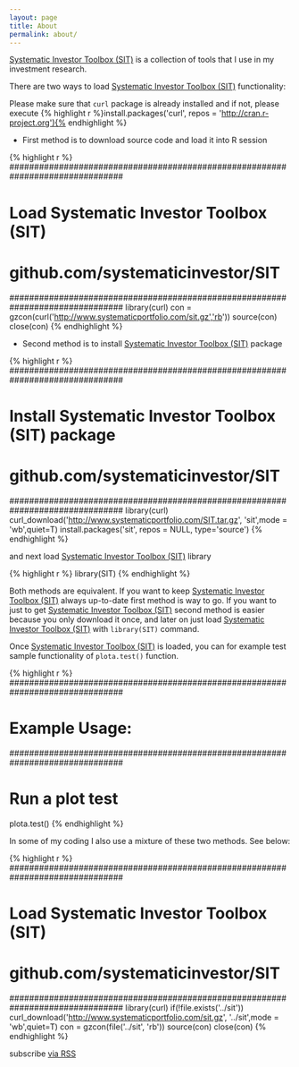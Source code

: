 ```yaml
---
layout: page
title: About
permalink: about/
---
```

                                               
[Systematic Investor Toolbox (SIT)](https://github.com/systematicinvestor/SIT)
 is a collection of tools that I use in my investment research.

There are two ways to load [Systematic Investor Toolbox (SIT)](https://github.com/systematicinvestor/SIT)
functionality:

Please make sure that `curl` package is already installed and if not, please execute 
{% highlight r %}install.packages('curl', repos = 'http://cran.r-project.org'){% endhighlight %}

* First method is to download source code and load it into R session

{% highlight r %}
###############################################################################
# Load Systematic Investor Toolbox (SIT)
# github.com/systematicinvestor/SIT
###############################################################################
library(curl)
con = gzcon(curl('http://www.systematicportfolio.com/sit.gz','rb'))
	source(con)
close(con)
{% endhighlight %}

* Second method is to install [Systematic Investor Toolbox (SIT)](https://github.com/systematicinvestor/SIT)
package

{% highlight r %}
###############################################################################
# Install Systematic Investor Toolbox (SIT) package
# github.com/systematicinvestor/SIT
###############################################################################
library(curl)
curl_download('http://www.systematicportfolio.com/SIT.tar.gz', 'sit',mode = 'wb',quiet=T)
install.packages('sit', repos = NULL, type='source')
{% endhighlight %}

and next load [Systematic Investor Toolbox (SIT)](https://github.com/systematicinvestor/SIT)
library

{% highlight r %}
library(SIT)
{% endhighlight %}


Both methods are equivalent. If you want to keep [Systematic Investor Toolbox (SIT)](https://github.com/systematicinvestor/SIT)
always up-to-date first method is way to go. If you want to just to get [Systematic Investor Toolbox (SIT)](https://github.com/systematicinvestor/SIT)
second method is easier because you only download it once, and later on just load
[Systematic Investor Toolbox (SIT)](https://github.com/systematicinvestor/SIT)
with `library(SIT)` command.
 
 
Once [Systematic Investor Toolbox (SIT)](https://github.com/systematicinvestor/SIT)
is loaded, you can for example test sample functionality of `plota.test()` function.

{% highlight r %} 
###############################################################################
# Example Usage:
###############################################################################
# Run a plot test
plota.test()
{% endhighlight %}




In some of my coding I also use a mixture of these two methods. See below:

{% highlight r %}
###############################################################################
# Load Systematic Investor Toolbox (SIT)
# github.com/systematicinvestor/SIT
###############################################################################
library(curl)
if(!file.exists('../sit'))
	curl_download('http://www.systematicportfolio.com/sit.gz', '../sit',mode = 'wb',quiet=T)
con = gzcon(file('../sit', 'rb'))
	source(con)
close(con)
{% endhighlight %}


<p class="rss-subscribe">subscribe <a href="{{ "feed.xml" | prepend: site.baseurl }}">via RSS</a></p>